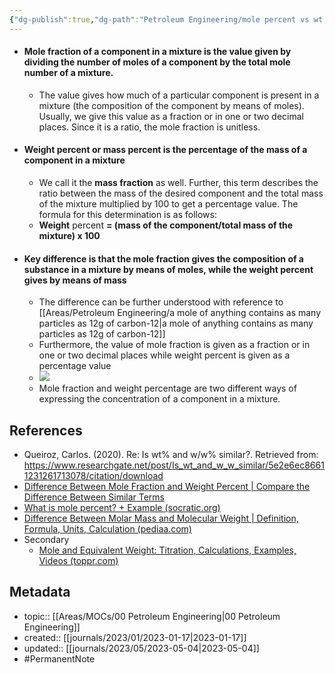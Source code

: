 ```yaml
---
{"dg-publish":true,"dg-path":"Petroleum Engineering/mole percent vs wt percent.md","permalink":"/petroleum-engineering/mole-percent-vs-wt-percent/"}
---
```



- #### Mole fraction of a component in a mixture is the value given by dividing the number of moles of a component by the total mole number of a mixture.
	- The value gives how much of a particular component is present in a mixture (the composition of the component by means of moles). Usually, we give this value as a fraction or in one or two decimal places. Since it is a ratio, the mole fraction is unitless.
- #### Weight percent or mass percent is the percentage of the mass of a component in a mixture
	- We call it the **mass fraction** as well. Further, this term describes the ratio between the mass of the desired component and the total mass of the mixture multiplied by 100 to get a percentage value. The formula for this determination is as follows:
	- **Weight** percent **= (mass of the component/total mass of the mixture) x 100**
- #### Key difference is that the mole fraction gives the composition of a substance in a mixture by means of moles, while the weight percent gives by means of mass
	- The difference can be further understood with reference to [[Areas/Petroleum Engineering/a mole of anything contains as many particles as 12g of carbon-12\|a mole of anything contains as many particles as 12g of carbon-12]]
	- Furthermore, the value of mole fraction is given as a fraction or in one or two decimal places while weight percent is given as a percentage value
	- ![](https://i2.wp.com/www.differencebetween.com/wp-content/uploads/2019/10/Difference-Between-Mole-Fraction-and-Weight-Percent-Tabular-Form.jpg?w=730&ssl=1)
	- Mole fraction and weight percentage are two different ways of expressing the concentration of a component in a mixture. 

## References
- Queiroz, Carlos. (2020). Re: Is wt% and w/w% similar?. Retrieved from: https://www.researchgate.net/post/Is_wt_and_w_w_similar/5e2e6ec86611231261713078/citation/download
- [Difference Between Mole Fraction and Weight Percent | Compare the Difference Between Similar Terms](https://www.differencebetween.com/difference-between-mole-fraction-and-weight-percent/#:~:text=The%20key%20difference%20between%20mole%20fraction%20and%20weight,the%20composition%20of%20a%20component%20in%20a%20mixture.)
- [What is mole percent? + Example (socratic.org)](https://socratic.org/questions/what-is-mole-percent)
- [Difference Between Molar Mass and Molecular Weight | Definition, Formula, Units, Calculation (pediaa.com)](https://pediaa.com/difference-between-molar-mass-and-molecular-weight/)
- Secondary
	- [Mole and Equivalent Weight: Titration, Calculations, Examples, Videos (toppr.com)](https://www.toppr.com/guides/chemistry/some-basic-concepts-of-chemistry/mole-and-equivalent-weight/)

## Metadata
- topic:: [[Areas/MOCs/00 Petroleum Engineering\|00 Petroleum Engineering]]
- created:: [[journals/2023/01/2023-01-17\|2023-01-17]]
- updated:: [[journals/2023/05/2023-05-04\|2023-05-04]]
- #PermanentNote 
